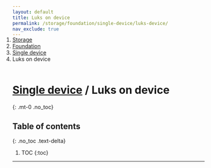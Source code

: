 ```yaml
---
layout: default
title: Luks on device
permalink: /storage/foundation/single-device/luks-device/
nav_exclude: true
---
```


<ol class="breadcrumb-nav-list" style="padding-left:0; position:relative; top:-17px;">
    <li class="breadcrumb-nav-list-item"><a href="https://chaosdynamix.github.io/Andromeda/storage/">Storage</a></li>
    <li class="breadcrumb-nav-list-item"><a href="https://chaosdynamix.github.io/Andromeda/storage/foundation/">Foundation</a></li>
    <li class="breadcrumb-nav-list-item"><a href="https://chaosdynamix.github.io/Andromeda/storage/foundation/single-device/">Single device</a></li>
    <li class="breadcrumb-nav-list-item"><span>Luks on device</span></li>
</ol>

# [Single device](/Andromeda/storage/foundation/single-device/) / Luks on device
{: .mt-0 .no_toc}

## Table of contents
{: .no_toc .text-delta}

1. TOC
{:toc}

---
